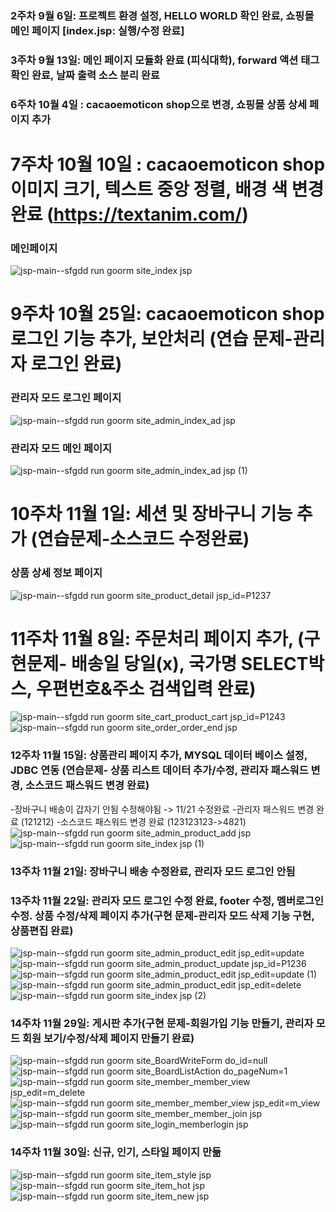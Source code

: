 
### 2주차 9월 6일: 프로젝트 환경 설정, HELLO WORLD 확인 완료, 쇼핑몰 메인 페이지 [index.jsp: 실행/수정 완료]
### 3주차 9월 13일: 메인 페이지 모듈화 완료 (피식대학),  forward 액션 태그 확인 완료, 날짜 출력 소스 분리 완료
### 6주차 10월 4일 : cacaoemoticon shop으로 변경, 쇼핑몰 상품 상세 페이지 추가 
# 7주차 10월 10일 : cacaoemoticon shop 이미지 크기, 텍스트 중앙 정렬, 배경 색 변경 완료 (https://textanim.com/)
### 메인페이지
![jsp-main--sfgdd run goorm site_index jsp](https://github.com/apoolthebreeze/SERVLET_PDY/assets/112855245/934674d9-4e70-499e-b08b-68fe60af588a)


# 9주차 10월 25일: cacaoemoticon shop 로그인 기능 추가, 보안처리 (연습 문제-관리자 로그인 완료)
### 관리자 모드 로그인 페이지
![jsp-main--sfgdd run goorm site_admin_index_ad jsp](https://github.com/apoolthebreeze/SERVLET_PDY/assets/112855245/c67d20b6-b469-4d05-8f8f-832b43226866)

### 관리자 모드 메인 페이지
![jsp-main--sfgdd run goorm site_admin_index_ad jsp (1)](https://github.com/apoolthebreeze/SERVLET_PDY/assets/112855245/dc37222c-a939-4a99-a2bc-84fb4b644169)

# 10주차 11월 1일: 세션 및 장바구니 기능 추가 (연습문제-소스코드 수정완료)
### 상품 상세 정보 페이지
![jsp-main--sfgdd run goorm site_product_detail jsp_id=P1237](https://github.com/apoolthebreeze/SERVLET_PDY/assets/112855245/c34204c0-5e9b-479d-825a-317859f6bf29)

# 11주차 11월 8일: 주문처리 페이지 추가, (구현문제- 배송일 당일(x), 국가명 SELECT박스, 우편번호&주소 검색입력 완료)
![jsp-main--sfgdd run goorm site_cart_product_cart jsp_id=P1243](https://github.com/apoolthebreeze/SERVLET_PDY/assets/112855245/51ad4bd7-194c-4270-af69-ce5b03461c0f)
![jsp-main--sfgdd run goorm site_order_order_end jsp](https://github.com/apoolthebreeze/SERVLET_PDY/assets/112855245/f62c36be-255a-45de-a338-18e479137c1e)

### 12주차 11월 15일: 상품관리 페이지 추가, MYSQL 데이터 베이스 설정, JDBC 연동 (연습문제- 상품 리스트 데이터 추가/수정, 관리자 패스워드 변경, 소스코드 패스워드 변경 완료) 
-장바구니 배송이 갑자기 안됨 수정해야됨 -> 11/21 수정완료
-관리자 패스워드 변경 완료 (121212)
-소스코드 패스워드 변경 완료 (123123123->4821)
![jsp-main--sfgdd run goorm site_admin_product_add jsp](https://github.com/apoolthebreeze/SERVLET_PDY/assets/112855245/278081fe-2664-4498-ab80-6bcf3955addc)
![jsp-main--sfgdd run goorm site_index jsp (1)](https://github.com/apoolthebreeze/SERVLET_PDY/assets/112855245/f1c77d4b-e0c3-4fb9-8e8e-205718adc1e6)

### 13주차 11월 21일: 장바구니 배송 수정완료, 관리자 모드 로그인 안됨

### 13주차 11월 22일: 관리자 모드 로그인 수정 완료, footer 수정, 멤버로그인 수정. 상품 수정/삭제 페이지 추가(구현 문제-관리자 모드 삭제 기능 구현, 상품편집 완료)
![jsp-main--sfgdd run goorm site_admin_product_edit jsp_edit=update](https://github.com/apoolthebreeze/SERVLET_PDY/assets/112855245/8bea7de3-d6dd-4243-a1fb-e1fe3cbba08e)
![jsp-main--sfgdd run goorm site_admin_product_update jsp_id=P1236](https://github.com/apoolthebreeze/SERVLET_PDY/assets/112855245/333f7153-b48c-476c-a676-a2f3f8f4a0aa)
![jsp-main--sfgdd run goorm site_admin_product_edit jsp_edit=update (1)](https://github.com/apoolthebreeze/SERVLET_PDY/assets/112855245/7c8b3c8b-c116-4f0d-bbde-ce73d299ca39)
![jsp-main--sfgdd run goorm site_admin_product_edit jsp_edit=delete](https://github.com/apoolthebreeze/SERVLET_PDY/assets/112855245/912ff657-8726-4cc0-92ef-d9865f0f6ef9)
![jsp-main--sfgdd run goorm site_index jsp (2)](https://github.com/apoolthebreeze/SERVLET_PDY/assets/112855245/0c737a82-e6d0-4ce9-b640-0d0993aa41b4)


### 14주차 11월 29일: 게시판 추가(구현 문제-회원가입 기능 만들기, 관리자 모드 회원 보기/수정/삭제 페이지 만들기 완료)
![jsp-main--sfgdd run goorm site_BoardWriteForm do_id=null](https://github.com/apoolthebreeze/SERVLET_PDY/assets/112855245/81cf2b0b-c31d-411c-ba72-0a7d95efa6bd)
![jsp-main--sfgdd run goorm site_BoardListAction do_pageNum=1](https://github.com/apoolthebreeze/SERVLET_PDY/assets/112855245/aeed6391-deaa-47df-8dcd-e07f2cee1985)
![jsp-main--sfgdd run goorm site_member_member_view jsp_edit=m_delete](https://github.com/apoolthebreeze/SERVLET_PDY/assets/112855245/369acd98-b619-4eca-bc0c-e38a4f8b9090)
![jsp-main--sfgdd run goorm site_member_member_view jsp_edit=m_view](https://github.com/apoolthebreeze/SERVLET_PDY/assets/112855245/5a958f56-8937-494a-8c22-283e71c729e9)
![jsp-main--sfgdd run goorm site_member_member_join jsp](https://github.com/apoolthebreeze/SERVLET_PDY/assets/112855245/c13713fc-00c1-4736-8a27-411b8bd93c97)
![jsp-main--sfgdd run goorm site_login_memberlogin jsp](https://github.com/apoolthebreeze/SERVLET_PDY/assets/112855245/5b6d91be-38d2-4473-afbf-31dfa534a6e5)


### 14주차 11월 30일: 신규, 인기, 스타일 페이지 만듦
![jsp-main--sfgdd run goorm site_item_style jsp](https://github.com/apoolthebreeze/SERVLET_PDY/assets/112855245/871cdace-a2cd-4d0a-a1fb-622c57519417)
![jsp-main--sfgdd run goorm site_item_hot jsp](https://github.com/apoolthebreeze/SERVLET_PDY/assets/112855245/6fd39b39-4e3e-4a02-98d2-fbedd7545ac7)
![jsp-main--sfgdd run goorm site_item_new jsp](https://github.com/apoolthebreeze/SERVLET_PDY/assets/112855245/c234f7f1-edfd-40e1-82a6-616472f99170)

